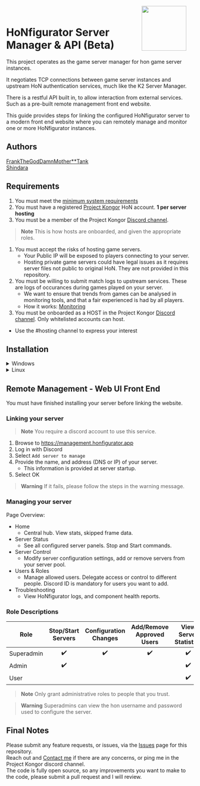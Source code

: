 <img align="right" width="120" height="120" style="margin-top: -15px;margin-right:20px" src="https://i.ibb.co/YdSTNV9/Hon-Figurator-Icon1c.png">

# HoNfigurator Server Manager & API (Beta)
This project operates as the game server manager for hon game server instances.

It negotiates TCP connections between game server instances and upstream HoN authentication services, much like the K2 Server Manager.

There is a restful API built in, to allow interaction from external services. Such as a pre-built remote management front end website.

This guide provides steps for linking the configured HoNfigurator server to a modern front end website where you can remotely manage and monitor one or more HoNfigurator instances.

## Authors
[FrankTheGodDamnMother**Tank](https://discordapp.com/users/197967989964800000)  
[Shindara](https://discordapp.com/users/291595808858439680)

## Requirements
1. You must meet the [minimum system requirements](docs/hardware-requirements.md)
1. You must have a registered [Project Kongor](https://kongor.online/) HoN account. **1 per server hosting**
1. You must be a member of the Project Kongor [Discord channel](https://discord.gg/kongor).
> **Note** This is how hosts are onboarded, and given the appropriate roles.
1. You must accept the risks of hosting game servers.
	- Your Public IP will be exposed to players connecting to your server.
	- Hosting private game servers could have legal issues as it requires server files not public to original HoN. They are not provided in this repository.
1. You must be willing to submit match logs to upstream services. These are logs of occurances during games played on your server.
	- We want to ensure that trends from games can be analysed in monitoring tools, and that a fair experienced is had by all players.
 	- How it works: [Monitoring](docs/monitoring.md)
1. You must be onboarded as a HOST in the Project Kongor [Discord channel](https://discord.gg/kongor). Only whitelisted accounts can host.
  - Use the #hosting channel to express your interest

## Installation
<details>
<summary>Windows</summary>

1. Download the self-installer script
    - [All-in-One Installer](https://honfigurator.app/honfigurator-manager-installer.bat)
1. Copy the downloaded file ``honfigurator-manager-installer.bat`` to a location where HoNfigurator should be installed to, such as ``C:\Program Files``.
1. Run ``honfigurator-manager-installer.bat``
1. This should launch an installer like below:
	![image](https://user-images.githubusercontent.com/82205454/187016190-3192a4be-b35f-48ee-992e-819db303a778.png)  
	It may take some time to install Chocolatey.
1. When prompted, you may opt to install a clean HoN client.
	- Answer ``y/n`` to the prompt.
1. When the install is complete, HoNfigurator will open.
1. Enter the first run configuration values. Defaults are provided for guidance.

> **Note** HoN should automatically patch after opening for the first time. 
If there are any issues, [Contact me](https://discordapp.com/users/197967989964800000)

	
</details>

<details>
<summary>Linux</summary>

1. Install: curl sudo screen (e.g. ``apt install curl sudo screen -y``)
2. ``curl https://kongor.superbjorn.de/scripts/las/installer.sh | sudo bash -``
3. HoNfigurator should clone into /opt/hon/honfigurator once the installer completes.
> **Warning** its strongly recommended to run the manager in screen  
3. Switch to your HoNfigurator-Central directory and execute ./main.py
	- ``cd /opt/hon/honfigurator``
	- ``python3 main.py``

> **Note** Your game-/config-/manager files can be found at /opt/hon/

- Building Pipeline (Installation):
  - &cross; CentOS 7 
  - &cross; Debian 10
  - &check; Debian 11
  - &check; Debian 12
  - &check; Ubuntu 22.04
  - &check; Ubuntu 22.10
  - &check; Ubuntu 23.04

- Tested Distributions (Verified running Gameservers)
  - &cross; CentOS 7
  - &cross; Debian 10
  - &check; Debian 11
  - &cross; Debian 12
  - &#x2610; Ubuntu 22.04
  - &#x2610; Ubuntu 22.10
  - &check; Ubuntu 23.04

</details>

## Remote Management - Web UI Front End
You must have finished installing your server before linking the website.

### Linking your server
> **Note** You require a discord account to use this service.
1. Browse to https://management.honfigurator.app
1. Log in with Discord
1. Select ``Add server to manage``
1. Provide the name, and address (DNS or IP) of your server.
	- This information is provided at server startup.
1. Select OK
> **Warning** If it fails, please follow the steps in the warning message. 

### Managing your server
Page Overview:
- Home
  - Central hub. View stats, skipped frame data.
- Server Status
  - See all configured server panels. Stop and Start commands.
- Server Control
  - Modify server configuration settings, add or remove servers from your server pool.
- Users & Roles
  - Manage allowed users. Delegate access or control to different people. Discord ID is mandatory for users you want to add.
- Troubleshooting
  - View HoNfigurator logs, and component health reports.

### Role Descriptions
| Role        | Stop/Start Servers | Configuration Changes | Add/Remove Approved Users | View Server Statistics |
|-------------|:------------------:|:---------------------:|:-------------------------:|:---------------------:|
| Superadmin  | :heavy_check_mark: | :heavy_check_mark:    | :heavy_check_mark:        | :heavy_check_mark:    |
| Admin       | :heavy_check_mark: |                       |                           | :heavy_check_mark:    |
| User        |                    |                       |                           | :heavy_check_mark:    |

> **Note** Only grant administrative roles to people that you trust.

> **Warning** Superadmins can view the hon username and password used to configure the server.  


## Final Notes	
Please submit any feature requests, or issues, via the [Issues](https://github.com/frankthetank001/HoNfigurator-Central/issues) page for this repository.  
Reach out and [Contact me](https://discordapp.com/users/197967989964800000) if there are any concerns, or ping me in the Project Kongor discord channel.  
The code is fully open source, so any improvements you want to make to the code, please submit a pull request and I will review.
